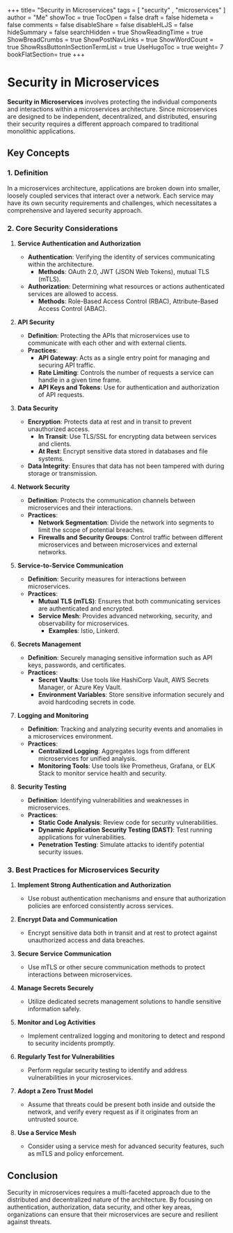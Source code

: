 +++
title= "Security in Microservices"
tags = [ "security" , "microservices" ]
author = "Me"
showToc = true
TocOpen = false
draft = false
hidemeta = false
comments = false
disableShare = false
disableHLJS = false
hideSummary = false
searchHidden = true
ShowReadingTime = true
ShowBreadCrumbs = true
ShowPostNavLinks = true
ShowWordCount = true
ShowRssButtonInSectionTermList = true
UseHugoToc = true
weight= 7
bookFlatSection= true
+++

# Security in Microservices

**Security in Microservices** involves protecting the individual components and interactions within a microservices architecture. Since microservices are designed to be independent, decentralized, and distributed, ensuring their security requires a different approach compared to traditional monolithic applications.

## Key Concepts

### 1. **Definition**

In a microservices architecture, applications are broken down into smaller, loosely coupled services that interact over a network. Each service may have its own security requirements and challenges, which necessitates a comprehensive and layered security approach.

### 2. **Core Security Considerations**

1. **Service Authentication and Authorization**
   - **Authentication**: Verifying the identity of services communicating within the architecture.
     - **Methods**: OAuth 2.0, JWT (JSON Web Tokens), mutual TLS (mTLS).
   - **Authorization**: Determining what resources or actions authenticated services are allowed to access.
     - **Methods**: Role-Based Access Control (RBAC), Attribute-Based Access Control (ABAC).

2. **API Security**
   - **Definition**: Protecting the APIs that microservices use to communicate with each other and with external clients.
   - **Practices**:
     - **API Gateway**: Acts as a single entry point for managing and securing API traffic.
     - **Rate Limiting**: Controls the number of requests a service can handle in a given time frame.
     - **API Keys and Tokens**: Use for authentication and authorization of API requests.

3. **Data Security**
   - **Encryption**: Protects data at rest and in transit to prevent unauthorized access.
     - **In Transit**: Use TLS/SSL for encrypting data between services and clients.
     - **At Rest**: Encrypt sensitive data stored in databases and file systems.
   - **Data Integrity**: Ensures that data has not been tampered with during storage or transmission.

4. **Network Security**
   - **Definition**: Protects the communication channels between microservices and their interactions.
   - **Practices**:
     - **Network Segmentation**: Divide the network into segments to limit the scope of potential breaches.
     - **Firewalls and Security Groups**: Control traffic between different microservices and between microservices and external networks.

5. **Service-to-Service Communication**
   - **Definition**: Security measures for interactions between microservices.
   - **Practices**:
     - **Mutual TLS (mTLS)**: Ensures that both communicating services are authenticated and encrypted.
     - **Service Mesh**: Provides advanced networking, security, and observability for microservices.
       - **Examples**: Istio, Linkerd.

6. **Secrets Management**
   - **Definition**: Securely managing sensitive information such as API keys, passwords, and certificates.
   - **Practices**:
     - **Secret Vaults**: Use tools like HashiCorp Vault, AWS Secrets Manager, or Azure Key Vault.
     - **Environment Variables**: Store sensitive information securely and avoid hardcoding secrets in code.

7. **Logging and Monitoring**
   - **Definition**: Tracking and analyzing security events and anomalies in a microservices environment.
   - **Practices**:
     - **Centralized Logging**: Aggregates logs from different microservices for unified analysis.
     - **Monitoring Tools**: Use tools like Prometheus, Grafana, or ELK Stack to monitor service health and security.

8. **Security Testing**
   - **Definition**: Identifying vulnerabilities and weaknesses in microservices.
   - **Practices**:
     - **Static Code Analysis**: Review code for security vulnerabilities.
     - **Dynamic Application Security Testing (DAST)**: Test running applications for vulnerabilities.
     - **Penetration Testing**: Simulate attacks to identify potential security issues.

### 3. **Best Practices for Microservices Security**

1. **Implement Strong Authentication and Authorization**
   - Use robust authentication mechanisms and ensure that authorization policies are enforced consistently across services.

2. **Encrypt Data and Communication**
   - Encrypt sensitive data both in transit and at rest to protect against unauthorized access and data breaches.

3. **Secure Service Communication**
   - Use mTLS or other secure communication methods to protect interactions between microservices.

4. **Manage Secrets Securely**
   - Utilize dedicated secrets management solutions to handle sensitive information safely.

5. **Monitor and Log Activities**
   - Implement centralized logging and monitoring to detect and respond to security incidents promptly.

6. **Regularly Test for Vulnerabilities**
   - Perform regular security testing to identify and address vulnerabilities in your microservices.

7. **Adopt a Zero Trust Model**
   - Assume that threats could be present both inside and outside the network, and verify every request as if it originates from an untrusted source.

8. **Use a Service Mesh**
   - Consider using a service mesh for advanced security features, such as mTLS and policy enforcement.

## Conclusion

Security in microservices requires a multi-faceted approach due to the distributed and decentralized nature of the architecture. By focusing on authentication, authorization, data security, and other key areas, organizations can ensure that their microservices are secure and resilient against threats.
